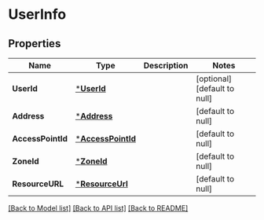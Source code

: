 # UserInfo

## Properties
Name | Type | Description | Notes
------------ | ------------- | ------------- | -------------
**UserId** | [***UserId**](UserId.md) |  | [optional] [default to null]
**Address** | [***Address**](Address.md) |  | [default to null]
**AccessPointId** | [***AccessPointId**](AccessPointId.md) |  | [default to null]
**ZoneId** | [***ZoneId**](ZoneId.md) |  | [default to null]
**ResourceURL** | [***ResourceUrl**](ResourceURL.md) |  | [default to null]

[[Back to Model list]](../README.md#documentation-for-models) [[Back to API list]](../README.md#documentation-for-api-endpoints) [[Back to README]](../README.md)


